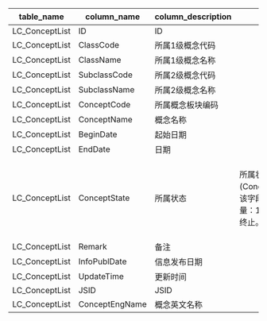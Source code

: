 | table_name | column_name| column_description | 注释 | Annotation |
|---|---|---|---|---|
| LC_ConceptList | ID | ID |||
| LC_ConceptList | ClassCode| 所属1级概念代码|||
| LC_ConceptList | ClassName| 所属1级概念名称|||
| LC_ConceptList | SubclassCode | 所属2级概念代码|||
| LC_ConceptList | SubclassName | 所属2级概念名称|||
| LC_ConceptList | ConceptCode| 所属概念板块编码 |||
| LC_ConceptList | ConceptName| 概念名称 |||
| LC_ConceptList | BeginDate| 起始日期 |||
| LC_ConceptList | EndDate| 日期 |||
| LC_ConceptList | ConceptState | 所属状态 | 所属状态(ConceptState)，该字段固定以下常量：1-正常，0-终止。 | Belonging state (ConceptState), this field is fixed with the following constants: 1-normal, 0-termination. |
| LC_ConceptList | Remark | 备注 |||
| LC_ConceptList | InfoPublDate | 信息发布日期 |||
| LC_ConceptList | UpdateTime | 更新时间 |||
| LC_ConceptList | JSID | JSID |||
| LC_ConceptList | ConceptEngName | 概念英文名称 |||